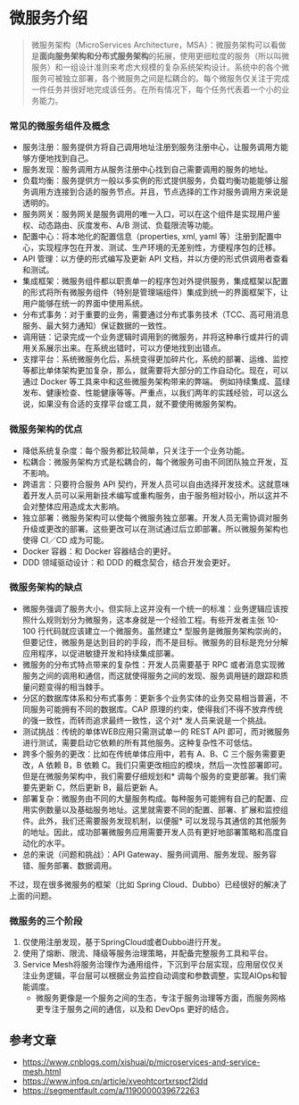# 微服务介绍

> 微服务架构（MicroServices Architecture，MSA）：微服务架构可以看做是**面向服务架构和分布式服务架构**的拓展，使用更细粒度的服务（所以叫微服务）和一组设计准则来考虑大规模的复杂系统架构设计。系统中的各个微服务可被独立部署，各个微服务之间是松耦合的。每个微服务仅关注于完成一件任务并很好地完成该任务。在所有情况下，每个任务代表着一个小的业务能力。

### 常见的微服务组件及概念
* 服务注册：服务提供方将自己调用地址注册到服务注册中心，让服务调用方能够方便地找到自己。
* 服务发现：服务调用方从服务注册中心找到自己需要调用的服务的地址。
* 负载均衡：服务提供方一般以多实例的形式提供服务，负载均衡功能能够让服务调用方连接到合适的服务节点。并且，节点选择的工作对服务调用方来说是透明的。
* 服务网关：服务网关是服务调用的唯一入口，可以在这个组件是实现用户鉴权、动态路由、灰度发布、A/B 测试、负载限流等功能。
* 配置中心：将本地化的配置信息（properties, xml, yaml 等）注册到配置中心，实现程序包在开发、测试、生产环境的无差别性，方便程序包的迁移。
* API 管理：以方便的形式编写及更新 API 文档，并以方便的形式供调用者查看和测试。
* 集成框架：微服务组件都以职责单一的程序包对外提供服务，集成框架以配置的形式将所有微服务组件（特别是管理端组件）集成到统一的界面框架下，让用户能够在统一的界面中使用系统。
* 分布式事务：对于重要的业务，需要通过分布式事务技术（TCC、高可用消息服务、最大努力通知）保证数据的一致性。
* 调用链：记录完成一个业务逻辑时调用到的微服务，并将这种串行或并行的调用关系展示出来。在系统出错时，可以方便地找到出错点。
* 支撑平台：系统微服务化后，系统变得更加碎片化，系统的部署、运维、监控等都比单体架构更加复杂，那么，就需要将大部分的工作自动化。现在，可以通过 Docker 等工具来中和这些微服务架构带来的弊端。 例如持续集成、蓝绿发布、健康检查、性能健康等等。严重点，以我们两年的实践经验，可以这么说，如果没有合适的支撑平台或工具，就不要使用微服务架构。

### 微服务架构的优点
* 降低系统复杂度：每个服务都比较简单，只关注于一个业务功能。
* 松耦合：微服务架构方式是松耦合的，每个微服务可由不同团队独立开发，互不影响。
* 跨语言：只要符合服务 API 契约，开发人员可以自由选择开发技术。这就意味着开发人员可以采用新技术编写或重构服务，由于服务相对较小，所以这并不会对整体应用造成太大影响。
* 独立部署：微服务架构可以使每个微服务独立部署。开发人员无需协调对服务升级或更改的部署。这些更改可以在测试通过后立即部署。所以微服务架构也使得 CI／CD 成为可能。
* Docker 容器：和 Docker 容器结合的更好。
* DDD 领域驱动设计：和 DDD 的概念契合，结合开发会更好。

### 微服务架构的缺点
* 微服务强调了服务大小，但实际上这并没有一个统一的标准：业务逻辑应该按照什么规则划分为微服务，这本身就是一个经验工程。有些开发者主张 10-100 行代码就应该建立一个微服务。虽然建立* 型服务是微服务架构崇尚的，但要记住，微服务是达到目的的手段，而不是目标。微服务的目标是充分分解应用程序，以促进敏捷开发和持续集成部署。
* 微服务的分布式特点带来的复杂性：开发人员需要基于 RPC 或者消息实现微服务之间的调用和通信，而这就使得服务之间的发现、服务调用链的跟踪和质量问题变得的相当棘手。
* 分区的数据库体系和分布式事务：更新多个业务实体的业务交易相当普遍，不同服务可能拥有不同的数据库。CAP 原理的约束，使得我们不得不放弃传统的强一致性，而转而追求最终一致性，这个对* 发人员来说是一个挑战。
* 测试挑战：传统的单体WEB应用只需测试单一的 REST API 即可，而对微服务进行测试，需要启动它依赖的所有其他服务。这种复杂性不可低估。
* 跨多个服务的更改：比如在传统单体应用中，若有 A、B、C 三个服务需要更改，A 依赖 B，B 依赖 C。我们只需更改相应的模块，然后一次性部署即可。但是在微服务架构中，我们需要仔细规划和* 调每个服务的变更部署。我们需要先更新 C，然后更新 B，最后更新 A。
* 部署复杂：微服务由不同的大量服务构成。每种服务可能拥有自己的配置、应用实例数量以及基础服务地址。这里就需要不同的配置、部署、扩展和监控组件。此外，我们还需要服务发现机制，以便服* 可以发现与其通信的其他服务的地址。因此，成功部署微服务应用需要开发人员有更好地部署策略和高度自动化的水平。
* 总的来说（问题和挑战）：API Gateway、服务间调用、服务发现、服务容错、服务部署、数据调用。

不过，现在很多微服务的框架（比如 Spring Cloud、Dubbo）已经很好的解决了上面的问题。

### 微服务的三个阶段
1. 仅使用注册发现，基于SpringCloud或者Dubbo进行开发。
2. 使用了熔断、限流、降级等服务治理策略，并配备完整服务工具和平台。
3. Service Mesh将服务治理作为通用组件，下沉到平台层实现，应用层仅仅关注业务逻辑，平台层可以根据业务监控自动调度和参数调整，实现AIOps和智能调度。
   * 微服务更像是一个服务之间的生态，专注于服务治理等方面，而服务网格更专注于服务之间的通信，以及和 DevOps 更好的结合。

## 参考文章
* https://www.cnblogs.com/xishuai/p/microservices-and-service-mesh.html
* https://www.infoq.cn/article/xveohtcortxrspcf2ldd
* https://segmentfault.com/a/1190000039672263
